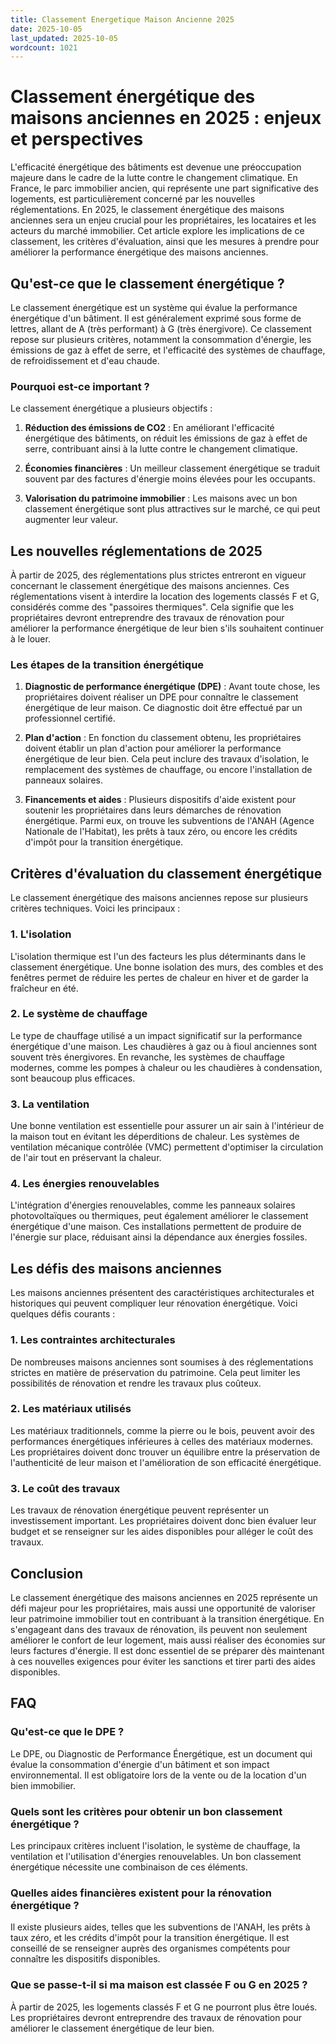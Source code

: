 ```yaml
---
title: Classement Energetique Maison Ancienne 2025
date: 2025-10-05
last_updated: 2025-10-05
wordcount: 1021
---
```


# Classement énergétique des maisons anciennes en 2025 : enjeux et perspectives

L'efficacité énergétique des bâtiments est devenue une préoccupation majeure dans le cadre de la lutte contre le changement climatique. En France, le parc immobilier ancien, qui représente une part significative des logements, est particulièrement concerné par les nouvelles réglementations. En 2025, le classement énergétique des maisons anciennes sera un enjeu crucial pour les propriétaires, les locataires et les acteurs du marché immobilier. Cet article explore les implications de ce classement, les critères d'évaluation, ainsi que les mesures à prendre pour améliorer la performance énergétique des maisons anciennes.

## Qu'est-ce que le classement énergétique ?

Le classement énergétique est un système qui évalue la performance énergétique d'un bâtiment. Il est généralement exprimé sous forme de lettres, allant de A (très performant) à G (très énergivore). Ce classement repose sur plusieurs critères, notamment la consommation d'énergie, les émissions de gaz à effet de serre, et l'efficacité des systèmes de chauffage, de refroidissement et d'eau chaude.

### Pourquoi est-ce important ?

Le classement énergétique a plusieurs objectifs :

1. **Réduction des émissions de CO2** : En améliorant l'efficacité énergétique des bâtiments, on réduit les émissions de gaz à effet de serre, contribuant ainsi à la lutte contre le changement climatique.
   
2. **Économies financières** : Un meilleur classement énergétique se traduit souvent par des factures d'énergie moins élevées pour les occupants.

3. **Valorisation du patrimoine immobilier** : Les maisons avec un bon classement énergétique sont plus attractives sur le marché, ce qui peut augmenter leur valeur.

## Les nouvelles réglementations de 2025

À partir de 2025, des réglementations plus strictes entreront en vigueur concernant le classement énergétique des maisons anciennes. Ces réglementations visent à interdire la location des logements classés F et G, considérés comme des "passoires thermiques". Cela signifie que les propriétaires devront entreprendre des travaux de rénovation pour améliorer la performance énergétique de leur bien s'ils souhaitent continuer à le louer.

### Les étapes de la transition énergétique

1. **Diagnostic de performance énergétique (DPE)** : Avant toute chose, les propriétaires doivent réaliser un DPE pour connaître le classement énergétique de leur maison. Ce diagnostic doit être effectué par un professionnel certifié.

2. **Plan d'action** : En fonction du classement obtenu, les propriétaires doivent établir un plan d'action pour améliorer la performance énergétique de leur bien. Cela peut inclure des travaux d'isolation, le remplacement des systèmes de chauffage, ou encore l'installation de panneaux solaires.

3. **Financements et aides** : Plusieurs dispositifs d'aide existent pour soutenir les propriétaires dans leurs démarches de rénovation énergétique. Parmi eux, on trouve les subventions de l'ANAH (Agence Nationale de l'Habitat), les prêts à taux zéro, ou encore les crédits d'impôt pour la transition énergétique.

## Critères d'évaluation du classement énergétique

Le classement énergétique des maisons anciennes repose sur plusieurs critères techniques. Voici les principaux :

### 1. L'isolation

L'isolation thermique est l'un des facteurs les plus déterminants dans le classement énergétique. Une bonne isolation des murs, des combles et des fenêtres permet de réduire les pertes de chaleur en hiver et de garder la fraîcheur en été.

### 2. Le système de chauffage

Le type de chauffage utilisé a un impact significatif sur la performance énergétique d'une maison. Les chaudières à gaz ou à fioul anciennes sont souvent très énergivores. En revanche, les systèmes de chauffage modernes, comme les pompes à chaleur ou les chaudières à condensation, sont beaucoup plus efficaces.

### 3. La ventilation

Une bonne ventilation est essentielle pour assurer un air sain à l'intérieur de la maison tout en évitant les déperditions de chaleur. Les systèmes de ventilation mécanique contrôlée (VMC) permettent d'optimiser la circulation de l'air tout en préservant la chaleur.

### 4. Les énergies renouvelables

L'intégration d'énergies renouvelables, comme les panneaux solaires photovoltaïques ou thermiques, peut également améliorer le classement énergétique d'une maison. Ces installations permettent de produire de l'énergie sur place, réduisant ainsi la dépendance aux énergies fossiles.

## Les défis des maisons anciennes

Les maisons anciennes présentent des caractéristiques architecturales et historiques qui peuvent compliquer leur rénovation énergétique. Voici quelques défis courants :

### 1. Les contraintes architecturales

De nombreuses maisons anciennes sont soumises à des réglementations strictes en matière de préservation du patrimoine. Cela peut limiter les possibilités de rénovation et rendre les travaux plus coûteux.

### 2. Les matériaux utilisés

Les matériaux traditionnels, comme la pierre ou le bois, peuvent avoir des performances énergétiques inférieures à celles des matériaux modernes. Les propriétaires doivent donc trouver un équilibre entre la préservation de l'authenticité de leur maison et l'amélioration de son efficacité énergétique.

### 3. Le coût des travaux

Les travaux de rénovation énergétique peuvent représenter un investissement important. Les propriétaires doivent donc bien évaluer leur budget et se renseigner sur les aides disponibles pour alléger le coût des travaux.

## Conclusion

Le classement énergétique des maisons anciennes en 2025 représente un défi majeur pour les propriétaires, mais aussi une opportunité de valoriser leur patrimoine immobilier tout en contribuant à la transition énergétique. En s'engageant dans des travaux de rénovation, ils peuvent non seulement améliorer le confort de leur logement, mais aussi réaliser des économies sur leurs factures d'énergie. Il est donc essentiel de se préparer dès maintenant à ces nouvelles exigences pour éviter les sanctions et tirer parti des aides disponibles.

## FAQ

### Qu'est-ce que le DPE ?

Le DPE, ou Diagnostic de Performance Énergétique, est un document qui évalue la consommation d'énergie d'un bâtiment et son impact environnemental. Il est obligatoire lors de la vente ou de la location d'un bien immobilier.

### Quels sont les critères pour obtenir un bon classement énergétique ?

Les principaux critères incluent l'isolation, le système de chauffage, la ventilation et l'utilisation d'énergies renouvelables. Un bon classement énergétique nécessite une combinaison de ces éléments.

### Quelles aides financières existent pour la rénovation énergétique ?

Il existe plusieurs aides, telles que les subventions de l'ANAH, les prêts à taux zéro, et les crédits d'impôt pour la transition énergétique. Il est conseillé de se renseigner auprès des organismes compétents pour connaître les dispositifs disponibles.

### Que se passe-t-il si ma maison est classée F ou G en 2025 ?

À partir de 2025, les logements classés F et G ne pourront plus être loués. Les propriétaires devront entreprendre des travaux de rénovation pour améliorer le classement énergétique de leur bien.